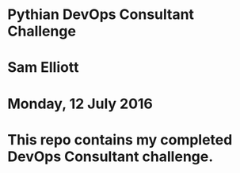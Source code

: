 # Pythian DevOps Consultant Challenge
# Sam Elliott
# Monday, 12 July 2016

# This repo contains my completed DevOps Consultant challenge.
